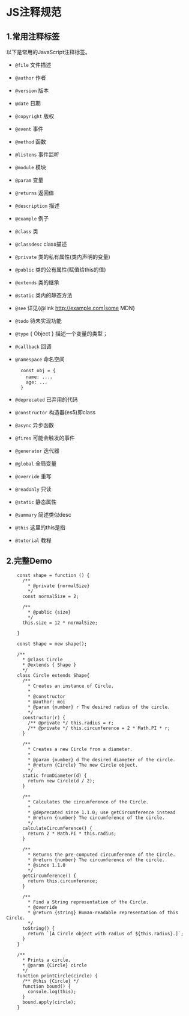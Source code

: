 # JS注释规范

## 1.常用注释标签

以下是常用的JavaScript注释标签。

- ```@file``` 文件描述
- ```@author``` 作者
- ```@version``` 版本
- ```@date``` 日期
- ```@copyright``` 版权
- ```@event``` 事件
- ```@method``` 函数
- ```@listens``` 事件监听
- ```@module``` 模块
- ```@param``` 变量
- ```@returns``` 返回值
- ```@description``` 描述
- ```@example``` 例子

- ```@class``` 类
- ```@classdesc``` class描述
- ```@private``` 类的私有属性(类内声明的变量)
- ```@public``` 类的公有属性(赋值给this的值)
- ```@extends``` 类的继承
- ```@static``` 类内的静态方法

- ```@see``` 详见{@link http://example.com|some MDN}
- ```@todo``` 待未实现功能
- ```@type``` { Object } 描述一个变量的类型；
- ```@callback``` 回调
- ```@namespace``` 命名空间

        const obj = {
          name: ...，
          age: ...
        }

- ```@deprecated``` 已弃用的代码
- ```@constructor``` 构造器(es5)即class
- ```@async``` 异步函数
- ```@fires``` 可能会触发的事件
- ```@generator``` 迭代器
- ```@global``` 全局变量
- ```@override``` 重写
- ```@readonly``` 只读
- ```@static``` 静态属性
- ```@summary``` 简述类似desc
- ```@this``` 这里的this是指
- ```@tutorial``` 教程

## 2.完整Demo

        const shape = function () {
          /**
            * @private {normalSize}
            */
          const normalSize = 2;

          /**
            * @public {size}
            */ 
          this.size = 12 * normalSize;

        }

        const Shape = new shape();

        /**
          * @class Circle
          * @extends { Shape }
          */ 
        class Circle extends Shape{
          /**
            * Creates an instance of Circle.
            *
            * @constructor
            * @author: moi
            * @param {number} r The desired radius of the circle.
            */
          constructor(r) {
            /** @private */ this.radius = r;
            /** @private */ this.circumference = 2 * Math.PI * r;
          }

          /**
            * Creates a new Circle from a diameter.
            *
            * @param {number} d The desired diameter of the circle.
            * @return {Circle} The new Circle object.
            */
          static fromDiameter(d) {
            return new Circle(d / 2);
          }

          /**
            * Calculates the circumference of the Circle.
            *
            * @deprecated since 1.1.0; use getCircumference instead
            * @return {number} The circumference of the circle.
            */
          calculateCircumference() {
            return 2 * Math.PI * this.radius;
          }

          /**
            * Returns the pre-computed circumference of the Circle.
            * @return {number} The circumference of the circle.
            * @since 1.1.0
            */
          getCircumference() {
            return this.circumference;
          }

          /**
            * Find a String representation of the Circle.
            * @override
            * @return {string} Human-readable representation of this Circle.
            */
          toString() {
            return `[A Circle object with radius of ${this.radius}.]`;
          }
        }

        /**
          * Prints a circle.
          * @param {Circle} circle
          */
        function printCircle(circle) {
          /** @this {Circle} */
          function bound() {
            console.log(this);
          }
          bound.apply(circle);
        }
